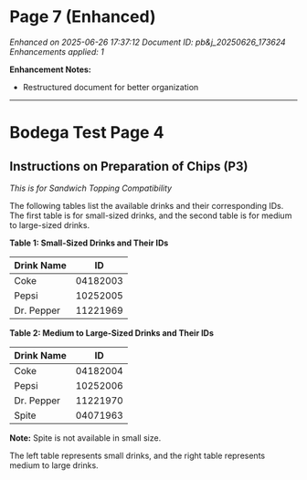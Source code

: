 # Page 7 (Enhanced)

*Enhanced on 2025-06-26 17:37:12*
*Document ID: pb&j_20250626_173624*
*Enhancements applied: 1*

**Enhancement Notes:**
- Restructured document for better organization

---

# Bodega Test Page 4
## Instructions on Preparation of Chips (P3)

*This is for Sandwich Topping Compatibility*

The following tables list the available drinks and their corresponding IDs. The first table is for small-sized drinks, and the second table is for medium to large-sized drinks.

**Table 1: Small-Sized Drinks and Their IDs**

| Drink Name | ID |
|------------|--------|
| Coke       | 04182003 |
| Pepsi      | 10252005 |
| Dr. Pepper | 11221969 |

**Table 2: Medium to Large-Sized Drinks and Their IDs**

| Drink Name | ID |
|------------|--------|
| Coke       | 04182004 |
| Pepsi      | 10252006 |
| Dr. Pepper | 11221970 |
| Spite      | 04071963 |

**Note:** Spite is not available in small size.

The left table represents small drinks, and the right table represents medium to large drinks.
